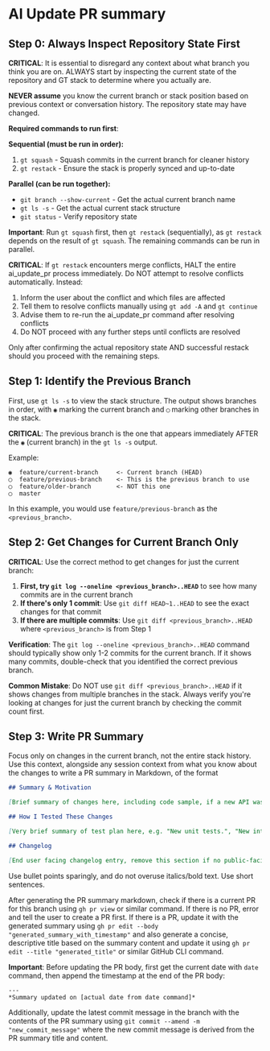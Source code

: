 # AI Update PR summary

## Step 0: Always Inspect Repository State First

**CRITICAL**: It is essential to disregard any context about what branch you think you are on. ALWAYS start by inspecting the current state of the repository and GT stack to determine where you actually are.

**NEVER assume** you know the current branch or stack position based on previous context or conversation history. The repository state may have changed.

**Required commands to run first**:

**Sequential (must be run in order):**

1. `gt squash` - Squash commits in the current branch for cleaner history
2. `gt restack` - Ensure the stack is properly synced and up-to-date

**Parallel (can be run together):**

- `git branch --show-current` - Get the actual current branch name
- `gt ls -s` - Get the actual current stack structure
- `git status` - Verify repository state

**Important**: Run `gt squash` first, then `gt restack` (sequentially), as `gt restack` depends on the result of `gt squash`. The remaining commands can be run in parallel.

**CRITICAL**: If `gt restack` encounters merge conflicts, HALT the entire ai_update_pr process immediately. Do NOT attempt to resolve conflicts automatically. Instead:
1. Inform the user about the conflict and which files are affected
2. Tell them to resolve conflicts manually using `gt add -A` and `gt continue` 
3. Advise them to re-run the ai_update_pr command after resolving conflicts
4. Do NOT proceed with any further steps until conflicts are resolved

Only after confirming the actual repository state AND successful restack should you proceed with the remaining steps.

## Step 1: Identify the Previous Branch

First, use `gt ls -s` to view the stack structure. The output shows branches in order, with `◉` marking the current branch and `◯` marking other branches in the stack.

**CRITICAL**: The previous branch is the one that appears immediately AFTER the `◉` (current branch) in the `gt ls -s` output.

Example:

```
◉  feature/current-branch     <- Current branch (HEAD)
◯  feature/previous-branch    <- This is the previous branch to use
◯  feature/older-branch       <- NOT this one
◯  master
```

In this example, you would use `feature/previous-branch` as the `<previous_branch>`.

## Step 2: Get Changes for Current Branch Only

**CRITICAL**: Use the correct method to get changes for just the current branch:

1. **First, try `git log --oneline <previous_branch>..HEAD`** to see how many commits are in the current branch
2. **If there's only 1 commit**: Use `git diff HEAD~1..HEAD` to see the exact changes for that commit
3. **If there are multiple commits**: Use `git diff <previous_branch>..HEAD` where `<previous_branch>` is from Step 1

**Verification**: The `git log --oneline <previous_branch>..HEAD` command should typically show only 1-2 commits for the current branch. If it shows many commits, double-check that you identified the correct previous branch.

**Common Mistake**: Do NOT use `git diff <previous_branch>..HEAD` if it shows changes from multiple branches in the stack. Always verify you're looking at changes for just the current branch by checking the commit count first.

## Step 3: Write PR Summary

Focus only on changes in the current branch, not the entire stack history. Use this context, alongside any session context from what you know about the changes to write a PR summary in Markdown, of the format

```md
## Summary & Motivation

[Brief summary of changes here, including code sample, if a new API was added, etc.]

## How I Tested These Changes

[Very brief summary of test plan here, e.g. "New unit tests.", "New integration tests.", "Existing test suite." This can be a single sentence.]

## Changelog

[End user facing changelog entry, remove this section if no public-facing API was changed and no bug was fixed. Public-facing APIs are identified by the @public decorator. Ignore minor changes. If there are no user-facing changes, remove this section.]
```

Use bullet points sparingly, and do not overuse italics/bold text. Use short sentences.

After generating the PR summary markdown, check if there is a current PR for this branch using `gh pr view` or similar command. If there is no PR, error and tell the user to create a PR first. If there is a PR, update it with the generated summary using `gh pr edit --body "generated_summary_with_timestamp"` and also generate a concise, descriptive title based on the summary content and update it using `gh pr edit --title "generated_title"` or similar GitHub CLI command.

**Important**: Before updating the PR body, first get the current date with `date` command, then append the timestamp at the end of the PR body:

```
---
*Summary updated on [actual date from date command]*
```

Additionally, update the latest commit message in the branch with the contents of the PR summary using `git commit --amend -m "new_commit_message"` where the new commit message is derived from the PR summary title and content.
